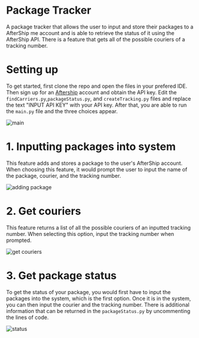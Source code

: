 # Package Tracker

A package tracker that allows the user to input and store their packages to a AfterShip me account and is able to retrieve the status of it using the AfterShip API.
There is a feature that gets all of the possible couriers of a tracking number.

# Setting up
To get started, first  clone the repo and open the files in your prefered IDE. Then sign up for an [Aftership](https://www.aftership.com/) account and obtain the API key. Edit the ``findCarriers.py``,``packageStatus.py``, and ``createTracking.py`` files and replace the text "INPUT API KEY" with your API key. After that, you are able to run the ``main.py`` file and the three choices appear.

![main](https://user-images.githubusercontent.com/43973602/181116383-3876bd9c-3dda-48de-816f-d6cb29406b91.png)


# 1. Inputting packages into system
This feature adds and stores a package to the user's AfterShip account. When choosing this feature, it would prompt the user to input the name of the package, courier, and the tracking number.

![adding package](https://user-images.githubusercontent.com/43973602/181126321-0abd749c-bd06-456d-b9cc-27cdd7ba2fe3.png)


# 2. Get couriers
This feature returns a list of all the possible couriers of an inputted tracking number. When selecting this option, input the tracking number when prompted.

![get couriers](https://user-images.githubusercontent.com/43973602/181125509-b27a0566-eaa0-4295-9efe-9199b8bdb8b9.png)


# 3. Get package status
To get the status of your package, you would first have to input the packages into the system, which is the first option. Once it is in the system, you can then input the courier and the tracking number. There is additional information that can be returned in the ``packageStatus.py``  by uncommenting the lines of code.

![status](https://user-images.githubusercontent.com/43973602/181124635-1da249a7-c865-43e9-9345-a83d35bcf01e.png)






